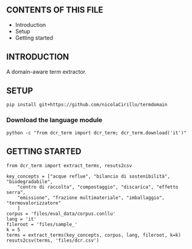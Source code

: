 CONTENTS OF THIS FILE
---------------------

*   Introduction
*   Setup
*   Getting started

INTRODUCTION
------------

A domain-aware term extractor.

SETUP
-----
```
pip install git+https://github.com/nicolaCirillo/termdomain
```
### Download the language module
```
python -c "from dcr_term import dcr_term; dcr_term.download('it')"
```
GETTING STARTED
---------------
```
from dcr_term import extract_terms, resuts2csv

key_concepts = ["acque reflue", "bilancio di sostenibilità", "biodegradabile",
    "centro di raccolta", "compostaggio", "discarica", "effetto serra",
    "emissione", "frazione multimateriale", "imballaggio", "termovalorizzatore"
    ]
corpus = 'files/eval_data/corpus.conllu'
lang = 'it'
fileroot = 'files/sample_'
k = 5
terms = extract_terms(key_concepts, corpus, lang, fileroot, k=k)
resuts2csv(terms, 'files/dcr.csv')
```
